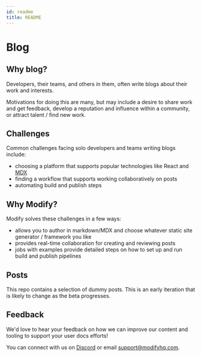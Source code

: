 ```yaml
---
id: readme
title: README
---
```


# Blog

## Why blog?

Developers, their teams, and others in them, often write blogs about their work and interests. 

Motivations for doing this are many, but may include a desire to share work and get feedback, develop a reputation and influence within a community, or attract talent / find new work. 

## Challenges 

Common challenges facing solo developers and teams writing blogs include:

- choosing a platform that supports popular technologies like React and [MDX](https://mdxjs.com/)
- finding a workflow that supports working collaboratively on posts
- automating build and publish steps

## Why Modify?

Modify solves these challenges in a few ways:

- allows you to author in markdown/MDX and choose whatever static site generator / framework you like
- provides real-time collaboration for creating and reviewing posts
- jobs with examples provide detailed steps on how to set up and run build and publish pipelines

## Posts 

This repo contains a selection of dummy posts. This is an early iteration that is likely to change as the beta progresses.

## Feedback

We'd love to hear your feedback on how we can improve our content and tooling to support your user docs efforts! 

You can connect with us on [Discord](https://discord.gg/NbePDqG) or email support@modifyhq.com.